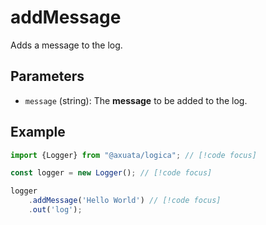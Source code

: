 # addMessage
Adds a message to the log.

## Parameters
- `message` (string): The **message** to be added to the log.

## Example
```typescript
import {Logger} from "@axuata/logica"; // [!code focus]

const logger = new Logger(); // [!code focus]

logger
    .addMessage('Hello World') // [!code focus]
    .out('log');
```